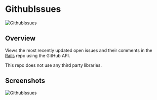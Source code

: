# GithubIssues

![GithubIssues](https://raw.githubusercontent.com/lawloretienne/GithubIssues/master/images/ic_launcher.png)

## Overview

Views the most recently updated open issues and their comments in the
<a href="https://api.github.com/repos/rails/rails">Rails</a> repo using the GitHub API.

This repo does not use any third party libraries.

## Screenshots

![GithubIssues](https://raw.githubusercontent.com/lawloretienne/GithubIssues/master/images/GithubIssues_Screenshot.png)
